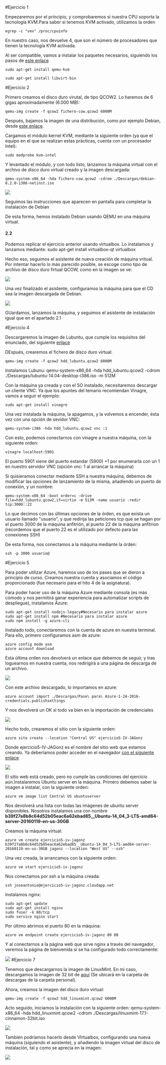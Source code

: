 #Ejercicio 1

Empezaremos por el principio, y comprobaremos si nuestra CPU soporta la tecnología KVM.Para saber si tenemos KVM activado, utilizamos la orden

	egrep -c "vmx" /proc/cpuinfo
    
En nuestro caso, nos devuelve 4, que son el número de procesadores que tienen la tecnología KVM activada.

Al ser compatible, vamos a instalar los paquetes necesarios, siguiendo los pasos de [este enlace](https://wiki.debian.org/KVM#Installation)

	sudo apt-get install qemu-kvm

	sudo apt-get install libvirt-bin
    
#Ejercicio 2

Primero creamos el disco duro virutal, de tipo QCOW2. Lo haremos de 6 gigas aproximadamente (6.000 MB):

	qemu-img create -f qcow2 fichero-cow.qcow2 6000M

Después, bajamos la imagen de una distribución, como por ejemplo Debian, desde [este enlace](cdimage.debian.org/debian-cd/8.2.0/i386/iso-cd/debian-8.2.0-i386-netinst.iso).

Cargamos el módulo kernel KVM, mediante la siguiente orden (ya que el equipo en el que se realizan estas prácticas, cuenta con un procesador Intel):

	sudo modprobe kvm-intel

Y levantado el módulo, y con todo listo, lanzamos la máquina virtual con el archivo de disco duro virtual creado y la imagen descargada:

	qemu-system-x86_64 -hda fichero-cow.qcow2 -cdrom ./Descargas/debian-8.2.0-i386-netinst.iso 


![](Ejercicio2)

Seguimos las instrucciones que aparecen en pantalla para completar la instalación de Debian

De esta forma, hemos instalado Debian usando QEMU en una máquina virtual.

#### 2.2

Podemos replicar el ejercicio anterior usando virtualbox. Lo instalamos y lanzamos mediante:
	sudo apt-get install virtualbox-qt
    virtualbox
 
Hecho eso, seguimos el asistente de nueva creación de máquina vritual. Por intentar hacerlo lo más parecido posible, se escoge como tipo de archivo de disco duro firtual QCOW, como en la imagen se ve:

![](Ejercicio2-2)

Una vez finalizado el asistente,  configuramos la máquina para que el CD sea la imagen descargada de Debian.

![](EJercicio2-3)

GUardamos, lanzamos la máquina, y seguimos el asistente de instalación igual que en el apartado 2.1


#Ejercicio 4

Descargaremos la imagen de Lubuntu, que cumple los requisitos del enunciado, del siguiente [enlace](cdimage.ubuntu.com/lubuntu/releases/14.04/release/lubuntu-14.04-desktop-i386.iso)

DEspués, crearemos el fichero de disco duro virtual:

	qemu-img create -f qcow2 hdd_lubuntu.qcow2 6000M
    
Instalamos Lubunu:
	qemu-system-x86_64 -hda hdd_lubuntu.qcow2 -cdrom ./Descargas/lubuntu-14.04-desktop-i386.iso -m 512M
    
Con la máquina ya creada y con el SO instalado, necesitaremos descargar un cliente VNC. Ya que los apuntes del temario recomiendan Vinagre, vamos a seguir el ejemplo:

	sudo apt-get install vinagre
    
Una vez instalada la máquina, la apagamos, y la volvemos a encender, ésta vez con una opción de sevidor VNC:

	qemu-system-i386 -hda hdd_lubuntu.qcow2 vnc :1

Con esto, podemos conectarnos con vinagre a nuestra máquina, con la siguiente orden:

	vinagre localhost:5901

El puerto 5901 viene del puerto estandar (5900) +1 por enumerarla con un 1 en nuestro servidor VNC (opción vnc: 1 al arrancar la máquina)

Si quisieramos conectar mediante SSH a nuestra máquina, debemos de modificar las opciones de lanzamiento de la misma, añadiendo un puerto de conexión, y un nombre:

	qemu-system-x86_64 -boot order=c -drive file=hdd_lubuntu.qcow2,if=virtio -m 512M -name usuario -redir tcp:3000::22
    
Lo que decimos con las últimas opciones de la órden, es que exista un usuario llamado "usuario", y que redirija las peticiones tcp que se hagan por el puerto 3000 de la máquina anfitrión, al puerto 22 de la máquina anfitrion (recordemos que el puerto 22 es el utilizado por defecto para las conexiones SSH)

De esta forma, nos conectamos a la máquina mediante la órden:
	
    ssh -p 3000 usuario@
    
#Ejercicio 5

Para poder utilizar Azure, haremos uso de los pases que se dieron a principio de curso. Creamos nuestra cuenta y asociamos el código proporcionado (fue necesario para el hito 4 de la asignatura).

Para poder hacer uso de la máquina Azure mediante consola (es más cómodo y nos permitirá ganar experiencia para automatizar scripts de despliegue), instalamos Azure:

	sudo apt-get install nodejs-legacy#Necesario para instalar azure
	sudo apt-get install npm #Necesario para instalar azure
    sudo npm install -g azure-cli
    
Instalado todo, conectaremos con la cuenta de azure en nuestra terminal. Para ello, primero configuramos asm de azure:

	azure config mode asm
    azure account download

Esta última orden nos devolverá un enlace que debemos de seguir, y tras loguearnos en nuestra cuenta, nos redirigirá a una página de descarga de un archivo.

![](Ejercicio5)

Con este archivo descargado, lo importamos en azure:

	azure account import ./Descargas/Pase\ para\ Azure-1-24-2016-credentials.publishsettings 

Y nos devolverá un OK si todo va bien en la importación de credenciales

![](Ejercicio5-2)

Hecho todo, crearemos el sitio con la siguiente orden:

	azure site create --location "Central US" ejercicio5-IV-JAGonz
    
Donde ejercicio5-IV-JAGonz es el nombre del sitio web que estamos creando. Ya deberíamos poder acceder en el navegador [con el siguiente enlace](http://ejercicio5-iv-jagonz.azurewebsites.net/)

![](Ejercicio5-3)

El sitio web está creado, pero no cumple las condiciones del ejercicio aún.Instalaremos Ubuntu server en la máquina. Primero debemos saber la imagen a instalar, con la siguiente orden:

	azure vm image list Central US ubuntuserver
    
Nos devolverá una lista con todas las imágenes de ubuntu server disponibles. Nosotros instalamos una con nombre **b39f27a8b8c64d52b05eac6a62ebad85__Ubuntu-14_04_3-LTS-amd64-server-20160119-en-us-30GB**

Creamos la máquina virtual:

	azure vm create ejercicio5-iv-jagonz b39f27a8b8c64d52b05eac6a62ebad85__Ubuntu-14_04_3-LTS-amd64-server-20160119-en-us-30GB jagonz --location "West US" --ssh"

Una vez creada, la arrancamos con la siguiente orden:

	azure vm start ejercicio5-iv-jagonz

Nos conectamos por ssh a la máquina creada:

	ssh joseantonio@ejercicio5-iv-jagonz.cloudapp.net

Instalamos nginx:

	sudo apt-get update
    sudo apt-get install nginx	
    sudo fuser -k 80/tcp
    sudo service nginx start
    
Por último abrimos el puerto 80 en la máquina:

	azure vm endpoint create ejercicio5-iv-jagonz 80 80

Y al conectarnos a la página web que sirve nginx a través del navegador, veremos la página de bienvenida si se ha configurado todo correctamente:

![](Ejercicio5-5)
#Ejercicio 7

Tenemos que descargarnos la imagen de LinuxMint. En mi caso, descargamos la imagen de 32 bit de [aqui](http://www.linuxmint.com/edition.php?id=203) (Se ubicará en la carpeta de descargas de la carpeta personal).

Ahora, creamos la imagen del disco duro virtual:

	qemu-img create -f qcow2 hdd_linuxmint.qcow2 6000M

Acto seguido, iniciamos la instalación con la siguiente orden:
	qemu-system-x86_64 -hda hdd_linuxmint.qcow2 -cdrom ./Descargas/linuxmint-17.1-cinnamon-32bit.iso 
    

![](Ejercicio7)

También podríamos hacerlo desde VIrtualbox, configurando una nueva máquina (siguiendo el asistente), y añadiendo la imagen virtual del disco de instalación, tal y como se aprecia en la imagen:

![](Ejercicio7.1)
